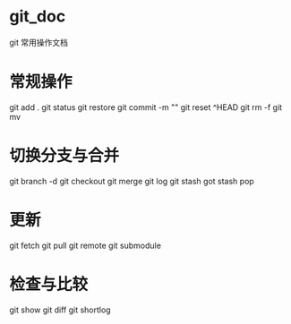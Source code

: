# git_doc
git 常用操作文档

# 常规操作
git add .
git status
git restore 
git commit -m ""
git reset ^HEAD
git rm -f
git mv

# 切换分支与合并
git branch -d
git checkout 
git merge
git log
git stash  got stash pop

# 更新
git fetch
git pull
git remote
git submodule

# 检查与比较
git show
git diff
git shortlog
 


